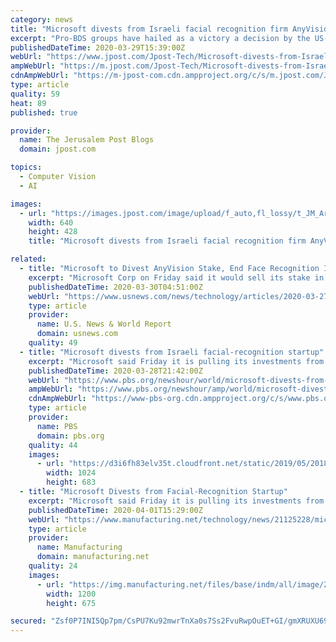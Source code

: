 ```yaml
---
category: news
title: "Microsoft divests from Israeli facial recognition firm AnyVision"
excerpt: "Pro-BDS groups have hailed as a victory a decision by the US-based Microsoft company to divest from the Israeli firm AnyVision after a sustained campaign against the company for use of its facial recognition technology against Palestinians in the West Bank. “BDS Win!” tweeted the left-wing US-based NGO Jewish Voices for Peace upon hearing ..."
publishedDateTime: 2020-03-29T15:39:00Z
webUrl: "https://www.jpost.com/Jpost-Tech/Microsoft-divests-from-Israeli-facial-recognition-firm-AnyVision-622828"
ampWebUrl: "https://m.jpost.com/Jpost-Tech/Microsoft-divests-from-Israeli-facial-recognition-firm-AnyVision-622828/amp"
cdnAmpWebUrl: "https://m-jpost-com.cdn.ampproject.org/c/s/m.jpost.com/Jpost-Tech/Microsoft-divests-from-Israeli-facial-recognition-firm-AnyVision-622828/amp"
type: article
quality: 59
heat: 89
published: true

provider:
  name: The Jerusalem Post Blogs
  domain: jpost.com

topics:
  - Computer Vision
  - AI

images:
  - url: "https://images.jpost.com/image/upload/f_auto,fl_lossy/t_JM_ArticleMainImageFaceDetect/435470"
    width: 640
    height: 428
    title: "Microsoft divests from Israeli facial recognition firm AnyVision"

related:
  - title: "Microsoft to Divest AnyVision Stake, End Face Recognition Investing"
    excerpt: "Microsoft Corp on Friday said it would sell its stake in AnyVision, an Israeli facial recognition startup, and said it no longer would make minority investments in companies that sell the controversial technology."
    publishedDateTime: 2020-03-30T04:51:00Z
    webUrl: "https://www.usnews.com/news/technology/articles/2020-03-27/microsoft-gives-clean-chit-to-israeli-facial-recognition-startup-on-its-work"
    type: article
    provider:
      name: U.S. News & World Report
      domain: usnews.com
    quality: 49
  - title: "Microsoft divests from Israeli facial-recognition startup"
    excerpt: "Microsoft said Friday it is pulling its investments from a facial-recognition startup that scans faces at Israeli military checkpoints, even though the tech giant couldn’t substantiate claims that the startup’s technology is used unethically. Microsoft late last year hired former U.S. Attorney General Eric Holder to lead a team of lawyers ..."
    publishedDateTime: 2020-03-28T21:42:00Z
    webUrl: "https://www.pbs.org/newshour/world/microsoft-divests-from-israeli-facial-recognition-startup"
    ampWebUrl: "https://www.pbs.org/newshour/amp/world/microsoft-divests-from-israeli-facial-recognition-startup"
    cdnAmpWebUrl: "https://www-pbs-org.cdn.ampproject.org/c/s/www.pbs.org/newshour/amp/world/microsoft-divests-from-israeli-facial-recognition-startup"
    type: article
    provider:
      name: PBS
      domain: pbs.org
    quality: 44
    images:
      - url: "https://d3i6fh83elv35t.cloudfront.net/static/2019/05/2018-10-24T101456Z_1489333581_RC1318930250_RTRMADP_3_CHINA-SECURITY-1024x683.jpg"
        width: 1024
        height: 683
  - title: "Microsoft Divests from Facial-Recognition Startup"
    excerpt: "Microsoft said Friday it is pulling its investments from a facial-recognition startup that scans faces at Israeli military checkpoints, even though the tech giant couldn't substantiate claims that the startup's technology is used unethically. Microsoft late last year hired former U.S. Attorney General Eric Holder to lead a team of lawyers to ..."
    publishedDateTime: 2020-04-01T15:29:00Z
    webUrl: "https://www.manufacturing.net/technology/news/21125228/microsoft-divests-from-israeli-facialrecognition-startup"
    type: article
    provider:
      name: Manufacturing
      domain: manufacturing.net
    quality: 24
    images:
      - url: "https://img.manufacturing.net/files/base/indm/all/image/2020/03/16x9/iStock_1137809049.5e820f4264afd.png?auto=format&fit=max&w=1200"
        width: 1200
        height: 675

secured: "Zsf0P7INI5Qp7pm/CsPU7Ku92mwrTnXa0s7Ss2FvuRwpOuET+GI/gmXRUXU69dBnrXljmrtP6g0dpR82n1smirrMXidXoLFY3j41KpHA8ZjyyQiBVqINNfS4E30LCxt382sW5Re9MMPovRSVItogg1rKMt/Ct4S7+q8alXUt0PZrJbQlZoMo64SIEgpZSRb8qUStAnLziMuq0zUK7ZbWiLA1UDrzlpdH4Lp3dT499P4EfI5F7GZDp8TE4XjlaAhVM4E9iRiJxTqhOTABk3/H4qk84orpg3DH71Ei+1j7FjU1tgPW9hLd9z7FfoMJd4eDqhAmys7LLAGKA+M30Fg5gqFbePKqiWX6V+3LCad6d7nSfC1ThCHJCjxxoMoNEIWOco7Y+6ychV9KFr2+eVeY83CGomvPeUKZ9O3MmR74ow7coJYS+uy3xgtJ8bGa19cWId2KZ04+rjfWYp+zFAylX67Lv3UtCXKma2KOcS+u/yk=;4gzsRCXLdfIJRa7VsEgSmA=="
---
```


